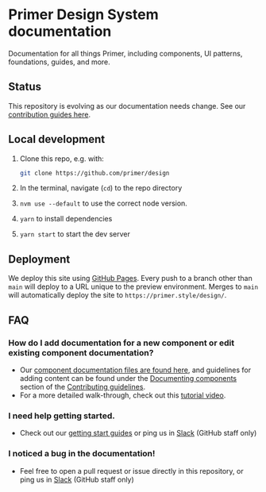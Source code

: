 # Primer Design System documentation 

Documentation for all things Primer, including components, UI patterns, foundations, guides, and more. 

## Status

This repository is evolving as our documentation needs change. See our [contribution guides here](https://primer.style/design/guides/contribute/documentation). 

## Local development

1. Clone this repo, e.g. with:

   ```sh
   git clone https://github.com/primer/design
   ```

2. In the terminal, navigate (`cd`) to the repo directory
3. `nvm use --default` to use the correct node version.
4. `yarn` to install dependencies
5. `yarn start` to start the dev server


## Deployment

We deploy this site using [GitHub Pages](https://pages.github.com/). Every push to a branch other than `main` will deploy to a URL unique to the preview environment. Merges to `main` will automatically deploy the site to `https://primer.style/design/`.

## FAQ

### How do I add documentation for a new component or edit existing component documentation? 
- Our [component documentation files are found here](https://github.com/primer/design/tree/main/content/components), and guidelines for adding content can be found under the [Documenting components](https://primer.style/design/guides/contribute/documentation#documenting-components) section of the [Contributing guidelines]((https://primer.style/design/guides/contribute/documentation)).
- For a more detailed walk-through, check out this [tutorial video](https://www.loom.com/share/ac56f610076f41878d0351b4a1c44a6b?sid=1bd5a46d-a7ea-4e0d-bb08-ed9e8c8bfe12). 

### I need help getting started. 
- Check out our [getting start guides](https://primer.style/design/guides) or ping us in [Slack](https://github.slack.com/archives/CSGAVNZ19) (GitHub staff only)

### I noticed a bug in the documentation!
- Feel free to open a pull request or issue directly in this repository, or ping us in [Slack](https://github.slack.com/archives/CSGAVNZ19) (GitHub staff only)
